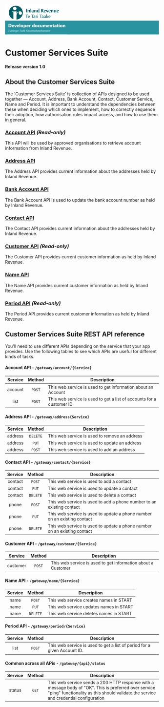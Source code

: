 
![IRD logo](../Images/IRlogo.gif)
![Software Dev](../Images/SoftwareDev.png)

# Customer Services Suite
#### Release version 1.0 

## About the Customer Services Suite
The 'Customer Services Suite’ is collection of APIs designed to be used together — Account, Address, Bank Account, Contact, Customer Service, Name and Period. It is 
important to understand the dependencies between these when deciding which ones to implement, how to correctly sequence their adoption, how authorisation rules 
impact access, and how to use them in general. 

### [Account API](Account%20API) _(Read-only)_
This API will be used by approved organisations to retrieve account information from Inland Revenue.

### [Address API](Address%20API)
The Address API provides current information about the addresses held by Inland Revenue.

### [Bank Account API](Bank%20Account%20API) 
The Bank Account API is used to update the bank account number as held by Inland Revenue.

### [Contact API](Contact%20API) 
The Contact API provides current information about the addresses held by Inland Revenue.

### [Customer API](Customer%20API) _(Read-only)_
The Customer API provides current customer information as held by Inland Revenue. 

### [Name API](Name%20API)
The Name API provides current customer information as held by Inland Revenue. 

### [Period API](Period%20API) _(Read-only)_
The Period API provides current customer information as held by Inland Revenue. 


## Customer Services Suite REST API reference

You'll need to use different APIs depending on the service that your app provides. Use the following tables to see which APIs are useful for different kinds of tasks.

#### Account API - `/gateway/account/{Service}`
| Service | Method | Description | 
| :--: | :--: | -- |
| account | `POST` | This web service is used to get information about an Account | 
| list | `POST` | This web service is used to get a list of accounts for a customer ID | 

#### Address API - `/gateway/address{Service}`
| Service | Method | Description | 
| -- | :--: | -- |
| address | `DELETE` | This web service is used to remove an address | 
| address | `PUT` | This web service is used to update an address | 
| address | `POST` | This web service is used to add an address |

#### Contact API - `/gateway/contact/{Service}`
| Service | Method | Description | 
| :--: | :--: | -- |
| contact | `POST` | This web service is used to add a contact | 
| contact | `PUT` | This web service is used to update a contact | 
| contact | `DELETE` | This web service is used to delete a contact | 
| phone | `POST` | This web service is used to add a phone number to an existing contact | 
| phone | `PUT` | This web service is used to update a phone number on an existing contact | 
| phone | `DELETE` | This web service is used to update a phone number on an existing contact | 

#### Customer API - `/gateway/customer/{Service}`
| Service | Method | Description | 
| :--: | :--: | -- |
| customer | `POST` | This web service is used to get information about a Customer |


#### Name API - `/gateway/name/{Service}`
| Service | Method | Description | 
| :--: | :--: | -- |
| name | `POST` | This web service creates names in START |
| name | `PUT` | This web service updates names in START |
| name | `DELETE` | This web service deletes names in START |

#### Period API - `/gateway/period/{Service}`
| Service | Method | Description | 
| :--: | :--: | -- |
| list | `POST` | This web service is used to get a list of period for a given Account ID.| 


#### Common across all APis - `/gateway/{api}/status`
| Service | Method | Description | 
| :--: | :--: | -- |
| status | `GET` | This web service sends a 200 HTTP response with a message body of "OK". This is preferred over service "ping" functionality as this should validate the service and credential configuration | 